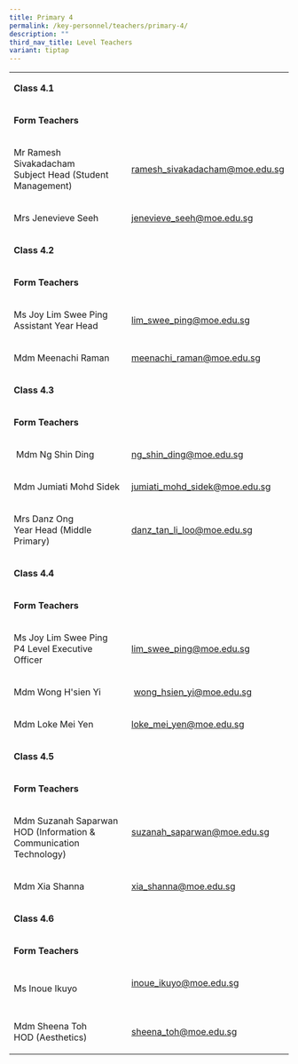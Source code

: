 ```yaml
---
title: Primary 4
permalink: /key-personnel/teachers/primary-4/
description: ""
third_nav_title: Level Teachers
variant: tiptap
---
```

<table style="minWidth: 50px">
<colgroup>
<col>
<col>
</colgroup>
<tbody>
<tr>
<td rowspan="1" colspan="2">
<p><strong>Class 4.1</strong>
</p>
</td>
</tr>
<tr>
<td rowspan="1" colspan="2">
<p><strong>Form Teachers</strong>
</p>
</td>
</tr>
<tr>
<td rowspan="1" colspan="1">
<p>Mr Ramesh Sivakadacham
<br>Subject Head (Student Management)</p>
</td>
<td rowspan="1" colspan="1">
<p><a href="mailto:ramesh_sivakadacham@moe.edu.sg" rel="noopener noreferrer nofollow" target="">ramesh_sivakadacham@moe.edu.sg</a>
</p>
</td>
</tr>
<tr>
<td rowspan="1" colspan="1">
<p>Mrs Jenevieve Seeh</p>
</td>
<td rowspan="1" colspan="1">
<p><a href="mailto:jenevieve_seeh@moe.edu.sg" rel="noopener noreferrer nofollow" target="">jenevieve_seeh@moe.edu.sg</a>
</p>
</td>
</tr>
<tr>
<td rowspan="1" colspan="2">
<p><strong>Class 4.2</strong>
</p>
</td>
</tr>
<tr>
<td rowspan="1" colspan="2">
<p><strong>Form Teachers</strong>
</p>
</td>
</tr>
<tr>
<td rowspan="1" colspan="1">
<p>Ms Joy Lim Swee Ping
<br>Assistant Year Head</p>
</td>
<td rowspan="1" colspan="1">
<p><a href="mailto:lim_swee_ping@moe.edu.sg" rel="noopener noreferrer nofollow" target="">lim_swee_ping@moe.edu.sg</a>
</p>
</td>
</tr>
<tr>
<td rowspan="1" colspan="1">
<p>Mdm Meenachi Raman</p>
</td>
<td rowspan="1" colspan="1">
<p><a href="mailto:meenachi_raman@moe.edu.sg" rel="noopener noreferrer nofollow" target="">meenachi_raman@moe.edu.sg</a>
</p>
</td>
</tr>
<tr>
<td rowspan="1" colspan="2">
<p><strong>Class 4.3</strong>
</p>
</td>
</tr>
<tr>
<td rowspan="1" colspan="2">
<p><strong>Form Teachers</strong>
</p>
</td>
</tr>
<tr>
<td rowspan="1" colspan="1">
<p>&nbsp;Mdm Ng Shin Ding</p>
</td>
<td rowspan="1" colspan="1">
<p><a href="mailto:ng_shin_ding@moe.edu.sg" rel="noopener noreferrer nofollow" target="">ng_shin_ding@moe.edu.sg</a>
</p>
</td>
</tr>
<tr>
<td rowspan="1" colspan="1">
<p>Mdm&nbsp;Jumiati&nbsp;Mohd Sidek</p>
</td>
<td rowspan="1" colspan="1">
<p><a href="mailto:jumiati_mohd_sidek@moe.edu.sg" rel="noopener noreferrer nofollow" target="">jumiati_mohd_sidek@moe.edu.sg</a>
</p>
</td>
</tr>
<tr>
<td rowspan="1" colspan="1">
<p>Mrs Danz Ong
<br>Year Head (Middle Primary)</p>
</td>
<td rowspan="1" colspan="1">
<p><a href="mailto:danz_tan_li_loo@moe.edu.sg" rel="noopener noreferrer nofollow" target="">danz_tan_li_loo@moe.edu.sg</a>
</p>
</td>
</tr>
<tr>
<td rowspan="1" colspan="2">
<p><strong>Class 4.4</strong>
</p>
</td>
</tr>
<tr>
<td rowspan="1" colspan="2">
<p><strong>Form Teachers</strong>
</p>
</td>
</tr>
<tr>
<td rowspan="1" colspan="1">
<p>Ms Joy&nbsp;Lim Swee Ping
<br>P4 Level Executive Officer</p>
</td>
<td rowspan="1" colspan="1">
<p><a href="mailto:lim_swee_ping@moe.edu.sg" rel="noopener noreferrer nofollow" target="">lim_swee_ping@moe.edu.sg</a>
</p>
</td>
</tr>
<tr>
<td rowspan="1" colspan="1">
<p>Mdm Wong H'sien Yi</p>
</td>
<td rowspan="1" colspan="1">
<p>&nbsp;<a href="mailto:wong_hsien_yi@moe.edu.sg" rel="noopener noreferrer nofollow" target="">wong_hsien_yi@moe.edu.sg</a>
</p>
</td>
</tr>
<tr>
<td rowspan="1" colspan="1">
<p>Mdm Loke Mei Yen</p>
</td>
<td rowspan="1" colspan="1">
<p><a href="mailto:loke_mei_yen@moe.edu.sg" rel="noopener noreferrer nofollow" target="">loke_mei_yen@moe.edu.sg</a>
</p>
</td>
</tr>
<tr>
<td rowspan="1" colspan="2">
<p><strong>Class 4.5</strong>
</p>
</td>
</tr>
<tr>
<td rowspan="1" colspan="2">
<p><strong>Form Teachers</strong>
</p>
</td>
</tr>
<tr>
<td rowspan="1" colspan="1">
<p>Mdm Suzanah Saparwan
<br>HOD (Information &amp; Communication Technology)</p>
</td>
<td rowspan="1" colspan="1">
<p><a href="mailto:suzanah_saparwan@moe.edu.sg" rel="noopener noreferrer nofollow" target="">suzanah_saparwan@moe.edu.sg</a>
<br>
<br>
</p>
</td>
</tr>
<tr>
<td rowspan="1" colspan="1">
<p>Mdm Xia Shanna</p>
</td>
<td rowspan="1" colspan="1">
<p><a href="mailto:xia_shanna@moe.edu.sg" rel="noopener noreferrer nofollow" target="">xia_shanna@moe.edu.sg</a>
</p>
</td>
</tr>
<tr>
<td rowspan="1" colspan="2">
<p><strong>Class 4.6</strong>
</p>
</td>
</tr>
<tr>
<td rowspan="1" colspan="2">
<p><strong>Form Teachers</strong>
</p>
</td>
</tr>
<tr>
<td rowspan="1" colspan="1">
<p>Ms Inoue Ikuyo</p>
</td>
<td rowspan="1" colspan="1">
<p><a href="mailto:inoue_ikuyo@moe.edu.sg" rel="noopener noreferrer nofollow" target="">inoue_ikuyo@moe.edu.sg</a>
<br>
<br>
</p>
</td>
</tr>
<tr>
<td rowspan="1" colspan="1">
<p>Mdm Sheena Toh
<br>HOD (Aesthetics)</p>
</td>
<td rowspan="1" colspan="1">
<p><a href="mailto:sheena_toh@moe.edu.sg" rel="noopener noreferrer nofollow" target="">sheena_toh@moe.edu.sg</a>
</p>
</td>
</tr>
</tbody>
</table>
<p></p>